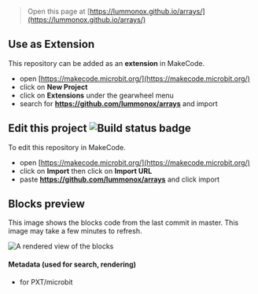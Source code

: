 
> Open this page at [https://lummonox.github.io/arrays/](https://lummonox.github.io/arrays/)

## Use as Extension

This repository can be added as an **extension** in MakeCode.

* open [https://makecode.microbit.org/](https://makecode.microbit.org/)
* click on **New Project**
* click on **Extensions** under the gearwheel menu
* search for **https://github.com/lummonox/arrays** and import

## Edit this project ![Build status badge](https://github.com/lummonox/arrays/workflows/MakeCode/badge.svg)

To edit this repository in MakeCode.

* open [https://makecode.microbit.org/](https://makecode.microbit.org/)
* click on **Import** then click on **Import URL**
* paste **https://github.com/lummonox/arrays** and click import

## Blocks preview

This image shows the blocks code from the last commit in master.
This image may take a few minutes to refresh.

![A rendered view of the blocks](https://github.com/lummonox/arrays/raw/master/.github/makecode/blocks.png)

#### Metadata (used for search, rendering)

* for PXT/microbit
<script src="https://makecode.com/gh-pages-embed.js"></script><script>makeCodeRender("{{ site.makecode.home_url }}", "{{ site.github.owner_name }}/{{ site.github.repository_name }}");</script>
